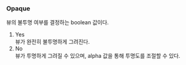 ### Opaque  
뷰의 불투명 여부를 결정하는 boolean 값이다.  
1. Yes  
뷰가 완전히 불투명하게 그려진다.  
2. No  
뷰가 투명하게 그려질 수 있으며, alpha 값을 통해 투명도를 조절할 수 있다.  